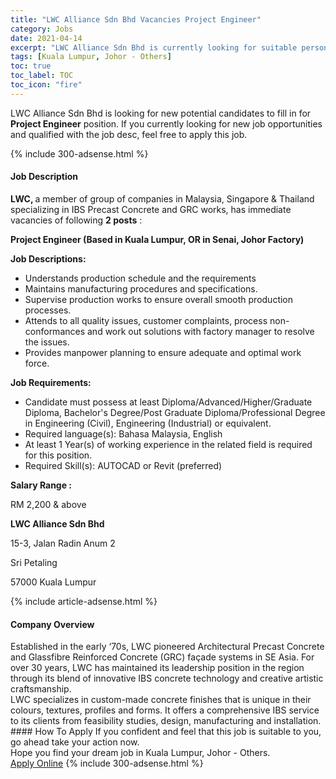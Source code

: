 ```yaml
---
title: "LWC Alliance Sdn Bhd Vacancies Project Engineer" 
category: Jobs 
date: 2021-04-14 
excerpt: "LWC Alliance Sdn Bhd is currently looking for suitable person to fill in the Project Engineer which based in Kuala Lumpur, Johor - Others" 
tags: [Kuala Lumpur, Johor - Others] 
toc: true 
toc_label: TOC 
toc_icon: "fire" 
--- 
```


<p>LWC Alliance Sdn Bhd is looking for new potential candidates to fill in for <b>Project Engineer</b> position. If you currently looking for new job opportunities and qualified with the job desc, feel free to apply this job.
</p>{% include 300-adsense.html %} 
<div><div><h4>Job Description</h4></div><div><div><span><div><p><strong>LWC, </strong>a member of group of companies in Malaysia, Singapore &amp; Thailand specializing in IBS Precast Concrete and GRC works, has immediate vacancies of following <strong>2 posts</strong> :</p><p><strong>Project Engineer (Based in Kuala Lumpur, OR in Senai, Johor Factory)</strong></p><p><strong>Job Descriptions:</strong></p><ul><li>Understands production schedule and the requirements</li><li>Maintains manufacturing procedures and specifications.</li><li>Supervise production works to ensure overall smooth production processes.</li><li>Attends to all quality issues, customer complaints, process non-conformances and work out solutions with factory manager to resolve the issues.</li><li>Provides manpower planning to ensure adequate and optimal work force.</li></ul><p><strong>Job Requirements:</strong></p><ul><li>Candidate must possess at least Diploma/Advanced/Higher/Graduate Diploma, Bachelor's Degree/Post Graduate Diploma/Professional Degree in Engineering (Civil), Engineering (Industrial) or equivalent.</li><li>Required language(s):&#160;Bahasa Malaysia, English</li><li>At least 1&#160;Year(s) of working experience in the related field is required for this position.</li><li>Required Skill(s): AUTOCAD or Revit (preferred)</li></ul><p><strong>Salary Range :</strong></p><p>RM 2,200 &amp; above</p><p><strong>LWC Alliance Sdn Bhd</strong></p><p>15-3, Jalan Radin Anum 2</p><p>Sri Petaling</p><p>57000 Kuala Lumpur</p></div></span></div></div></div> 
{% include article-adsense.html %} 
<div><div><h4>Company Overview</h4></div><div><div><span><div><div>
<div>
		Established in the early &#8216;70s, LWC pioneered Architectural Precast Concrete and Glassfibre Reinforced Concrete (GRC) fa&#231;ade systems in SE Asia. For over 30 years, LWC has maintained its leadership position in the region through its blend of innovative IBS concrete technology and creative artistic craftsmanship.</div>
<div>
		LWC specializes in custom-made concrete finishes that is unique in their colours, textures, profiles and forms. It offers a comprehensive IBS service to its clients from feasibility studies, design, manufacturing and installation.</div>
</div></div></span></div></div></div> 
#### How To Apply 
If you confident and feel that this job is suitable to you, go ahead take your action now. <br/> 
Hope you find your dream job in Kuala Lumpur, Johor - Others. <br/> 
<a href="https://www.jobstreet.com.my/en/job/project-engineer-4537099?jobId=jobstreet-my-job-4537099&" class="btn btn--info" target="_blank" rel="nofollow noopenner">Apply Online</a> 
{% include 300-adsense.html %} 